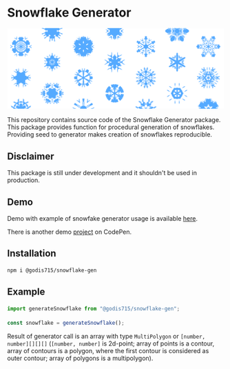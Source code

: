 # Snowflake Generator

![wallpapers](https://github.com/Godis715/snowflake-gen/blob/main/examples/snowflake-examples.png?raw=true)

This repository contains source code of the Snowflake Generator package. This package provides function for procedural generation of snowflakes. Providing seed to generator makes creation of snowflakes reproducible.

## Disclaimer

This package is still under development and it shouldn't be used in production.

## Demo

Demo with example of snowfake generator usage is available [here](https://godis715.github.io/snowflake-gen/).

There is another demo [project](https://codepen.io/godis715/pen/MWEGeMy) on CodePen.

## Installation

```sh
npm i @godis715/snowflake-gen
```

## Example

```js
import generateSnowflake from "@godis715/snowflake-gen";

const snowflake = generateSnowflake();
```

Result of generator call is an array with type `MultiPolygon` or `[number, number][][][]` (`[number, number]` is 2d-point; array of points is a contour, array of contours is a polygon, where the first contour is considered as outer contour; array of polygons is a multipolygon). 
